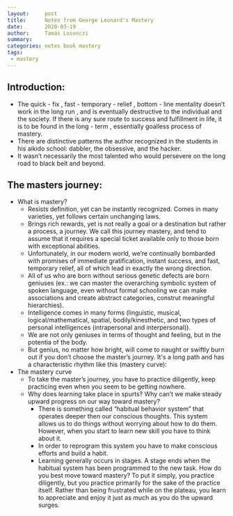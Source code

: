 ```yaml
---
layout:     post
title:      Notes from George Leonard's Mastery
date:       2020-03-19
author:     Tamás Losonczi
summary:    
categories: notes book mastery
tags:
 - mastery
---
```


## Introduction:
- The quick - fix , fast - temporary - relief , bottom - line mentality doesn’t work in the long run , and is eventually destructive to the individual and the society. If there is any sure route to success and fulfillment in life, it is to be found in the long - term , essentially goalless process of mastery.
- There are distinctive patterns the author recognized in the students in his aikido school: dabbler, the obsessive, and the hacker.
- It wasn’t necessarily the most talented who would persevere on the long road to black belt and beyond.

## The masters journey:
- What is mastery?
    - Resists definition, yet can be instantly recognized. Comes in many varieties, yet follows certain unchanging laws.
    - Brings rich rewards, yet is not really a goal or a destination but rather a process, a journey. We call this journey mastery, and tend to assume that it requires a special ticket available only to those born with exceptional abilities.
    - Unfortunately, in our modern world, we’re continually bombarded with promises of immediate gratification, instant success, and fast, temporary relief, all of which lead in exactly the wrong direction.
    - All of us who are born without serious genetic defects are born geniuses (ex.: we can master the overarching symbolic system of spoken language, even without formal schooling we can make associations and create abstract categories, construt meaningful hierarchies).
    - Intelligence comes in many forms (linguistic, musical, logical/mathematical, spatial, bodily/kinesthetic, and two types of personal intelligences (intrapersonal and interpersonal)).
    - We are not only geniuses in terms of thought and feeling, but in the potentia of the body.
    - But genius, no matter how bright, will come to naught or swiftly burn out if you don’t choose the master’s journey. It's a long path and has a characteristic rhythm like this (mastery curve):
- The mastery curve
    - To take the master’s journey, you have to practice diligently, keep practicing even when you seem to be getting nowhere. 
    - Why does learning take place in spurts? Why can’t we make steady upward progress on our way toward mastery?
      - There is something called “habitual behavior system” that operates deeper then our conscious thoughts.  This system allows us to do things without worrying about how to do them. However, when you start to learn new skill you have to think about it.
      - In order to reprogram this system you have to make conscious efforts and build a habit.
      - Learning generally occurs in stages. A stage ends when the habitual system has been programmed to the new task.
How do you best move toward mastery? To put it simply, you practice diligently, but you practice primarily for the sake of the practice itself. Rather than being frustrated while on the plateau, you learn to appreciate and enjoy it just as much as you do the upward surges.